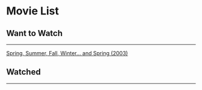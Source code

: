 # Movie List

## Want to Watch

---

[]()

[Spring, Summer, Fall, Winter... and Spring (2003)](http://www.imdb.com/title/tt0374546/)

## Watched

---